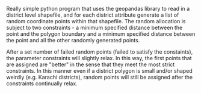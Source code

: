 Really simple python program that uses the geopandas library to read in a district level shapefile, and for each district attribute generate a list of random coordinate points within that shapefile. The random allocation is subject to two constraints - a minimum specified distance between the point and the polygon boundary and a minimum specified distance between the point and all the other randomly generated points. 

After a set number of failed random points (failed to satisfy the constaints), the parameter constraints will slightly relax. In this way, the first points that are assigned are "better" in the sense that they meet the most strict constraints. In this manner even if a district polygon is small and/or shaped weirdly (e.g. Karachi districts), random points will still be assigned after the constraints continually relax. 